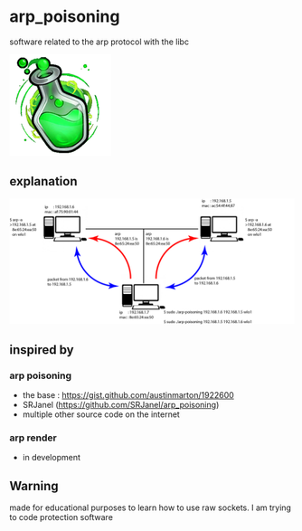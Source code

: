 # arp_poisoning

software related to the arp protocol with the libc

![fiole](image/fiole_verte.png)

## explanation

![schema](image/schema.png)

## inspired by

### arp poisoning

- the base : https://gist.github.com/austinmarton/1922600
- SRJanel (https://github.com/SRJanel/arp_poisoning)
- multiple other source code on the internet

### arp render

- in development

## Warning

made for educational purposes to learn how to use raw sockets. I am trying to code protection software